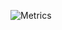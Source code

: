 ![Metrics](https://metrics.lecoq.io/ketphan02?template=classic&people=1&followup=1&isocalendar=1&projects=1&achievements=1&notable=1&lines=1&repositories=1&repositories=100&repositories.batch=100&repositories.forks=false&repositories.affiliations=owner&isocalendar.duration=full-year&followup.sections=repositories&followup.indepth=true&people.limit=24&people.identicons=false&people.identicons.hide=false&people.size=28&people.types=followers%2C%20following&people.shuffle=false&projects.limit=4&projects.descriptions=false&achievements.threshold=C&achievements.secrets=true&achievements.display=detailed&achievements.limit=0&notable.from=all&notable.repositories=true&notable.indepth=true&notable.types=commit&config.timezone=Asia%2FSaigon&config.twemoji=true&config.octicon=true&config.display=large)
